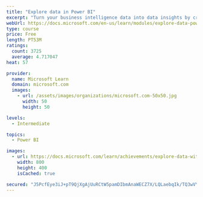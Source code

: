 ```yaml
---
title: "Explore data in Power BI"
excerpt: "Turn your business intelligence data into data insights by creating and configuring Power BI dashboards."
webUrl: https://docs.microsoft.com/en-us/learn/modules/explore-data-power-bi/
type: course
price: Free
length: PT53M
ratings:
  count: 3725
  average: 4.717047
heat: 57

provider:
  name: Microsoft Learn
  domain: microsoft.com
  images:
    - url: /assets/images/organizations/microsoft.com-50x50.jpg
      width: 50
      height: 50

levels:
  - Intermediate

topics:
  - Power BI

images:
  - url: https://docs.microsoft.com/learn/achievements/explore-data-with-power-bi-desktop-social.png
    width: 800
    height: 400
    isCached: true

secured: "J5PcfEye3iJ+pT9QjXgAjUuRCtW5pamDIbmAnaWECZ7X/LQLaebqIk/TQ3wVY//ztZ4T7kg6iSm6PZcHqq1xY4xsgbeJ96+6SgIAB7WLns47uREcftzczQJX5n6nxWxJG55aBVxHSINIFcklqUDyLv2l+izwjgTRel7euyMlQZ90AQHdfBK6j6GlUN78LGfp9dTOcM7j6Hs+9zMAhDFeGV/XDUf9RwnvNJeH8j2VXWVVb3eU56FBxjF0fzXwmF38JET+KQoNuQC6ziNU6HKsn2aN78PdxCVVssrc5LmtoS9dxOYd/iO0BNQt21Jo76t+D9GmyPwUA+b31/tQTR/OJavO+hkUgngkB5pKeKcSg1i/66LWzKVJXzKAxW3G7wDQm/rH7e1OyyCK/b7TDz5SAd5uglvCenVRVBUhkgUkR9o=;pTv6NDHu9eBqsGt+QefNlw=="
---
```


